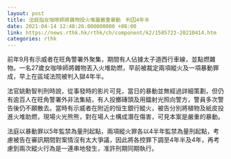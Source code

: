 ```yaml
---
layout: post
title: 法庭指女咖啡師將雜物投火堆屬嚴重暴動　判囚4年半
date: 2021-04-14 12:48:26.000000000 +08:00
link: https://news.rthk.hk/rthk/ch/component/k2/1585723-20210414.htm
categories: rthk
---
```


前年9月有示威者在旺角警署外聚集，期間有人佔據太子道西行車線，並點燃雜物。一名27歲女咖啡師將雜物丟入火堆助燃，早前被裁定兩項縱火及一項暴動罪成，早上在區域法院被判入獄4年半。

法官姚勳智判刑時說，從事發時的影片可見，當日的暴動並無經過詳細策劃，但仍有逾百人在旺角警署外非法集結，有人投擲磚頭及用鐳射光照向警方，警員多次警告後仍不願散去。當時有示威者在附近的恒生銀行縱火，被告分別將植物及紙皮投進火堆助燃，現場火光熊熊，對在場人士構成潛在傷害，可見本案是嚴重的暴動。

法庭以暴動罪以5年監禁為量刑起點，兩項縱火罪各以4半年監禁為量刑起點，考慮被告在審訊期間對案情沒有太大爭議，因此將各控罪下調至4年半及4年，再考慮到兩次縱火行為是一連串地發生，准許刑期同期執行。
